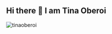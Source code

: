 ## Hi there 👋 I am Tina Oberoi

<p align="left"> <img src="![](https://komarev.com/ghpvc/?username=tinaoberoi&label=Profile%20views&color=0e75b6&style=flat)" alt="tinaoberoi" /> </p>

<!--
**tinaoberoi/tinaoberoi** is a ✨ _special_ ✨ repository because its `README.md` (this file) appears on your GitHub profile.

Here are some ideas to get you started:

- 🔭 I’m currently working on ...
- 🌱 I’m currently learning ...
- 👯 I’m looking to collaborate on ...
- 🤔 I’m looking for help with ...
- 💬 Ask me about ...
- 📫 How to reach me: ...
- 😄 Pronouns: ...
- ⚡ Fun fact: ...
-->
